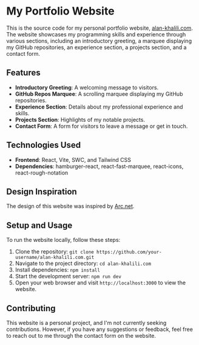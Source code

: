 # My Portfolio Website

This is the source code for my personal portfolio website, [alan-khalili.com](https://alan-khalili.com). The website showcases my programming skills and experience through various sections, including an introductory greeting, a marquee displaying my GitHub repositories, an experience section, a projects section, and a contact form.

## Features

- **Introductory Greeting**: A welcoming message to visitors.
- **GitHub Repos Marquee**: A scrolling marquee displaying my GitHub repositories.
- **Experience Section**: Details about my professional experience and skills.
- **Projects Section**: Highlights of my notable projects.
- **Contact Form**: A form for visitors to leave a message or get in touch.

## Technologies Used

- **Frontend**: React, Vite, SWC, and Tailwind CSS
- **Dependencies**: hamburger-react, react-fast-marquee, react-icons, react-rough-notation

## Design Inspiration

The design of this website was inspired by [Arc.net](https://arc.net).

## Setup and Usage

To run the website locally, follow these steps:

1. Clone the repository: `git clone https://github.com/your-username/alan-khalili.com.git`
2. Navigate to the project directory: `cd alan-khalili.com`
3. Install dependencies: `npm install`
4. Start the development server: `npm run dev`
5. Open your web browser and visit `http://localhost:3000` to view the website.

## Contributing

This website is a personal project, and I'm not currently seeking contributions. However, if you have any suggestions or feedback, feel free to reach out to me through the contact form on the website.

